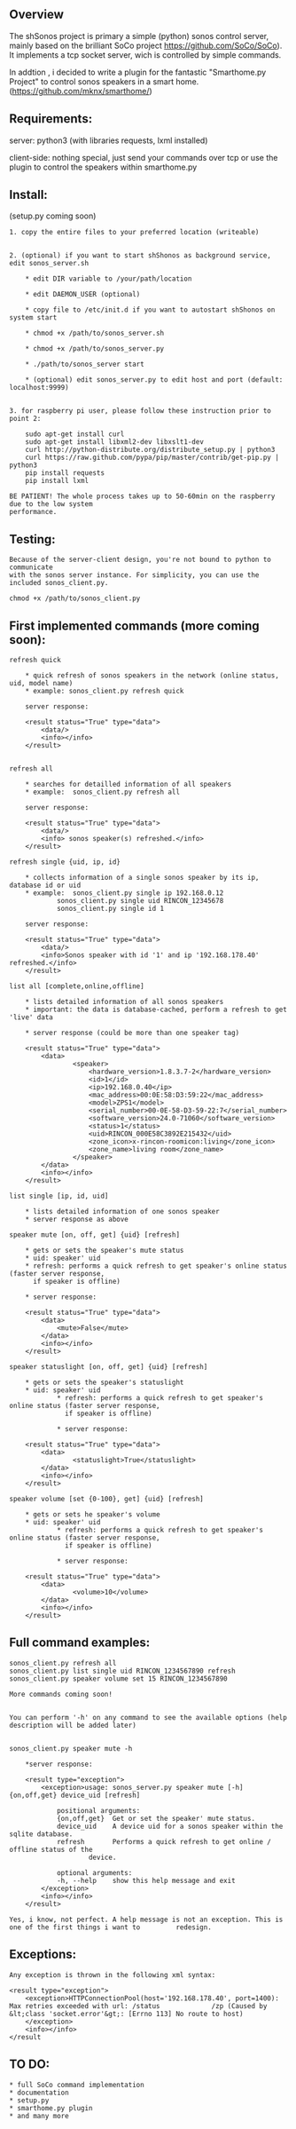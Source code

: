 Overview
-------------------------------
	
The shSonos project is primary a simple (python) sonos control server, mainly based on the brilliant SoCo project https://github.com/SoCo/SoCo). 
It implements a tcp socket server, wich is controlled by simple commands.
 
In addtion , i decided to write a plugin for the fantastic "Smarthome.py Project" to control sonos speakers in a smart home. (https://github.com/mknx/smarthome/)

 
Requirements:
--------------------------------

server:	python3 (with libraries requests, lxml installed)

client-side: nothing special, just send your commands over tcp or use the plugin to control the speakers within
smarthome.py



Install:
--------------------------------

(setup.py coming soon)

	1. copy the entire files to your preferred location (writeable)


	2. (optional) if you want to start shShonos as background service, edit sonos_server.sh

		* edit DIR variable to /your/path/location

		* edit DAEMON_USER (optional)

		* copy file to /etc/init.d if you want to autostart shShonos on system start

		* chmod +x /path/to/sonos_server.sh

		* chmod +x /path/to/sonos_server.py
		
		* ./path/to/sonos_server start

		* (optional) edit sonos_server.py to edit host and port (default: localhost:9999)


	3. for raspberry pi user, please follow these instruction prior to point 2:

		sudo apt-get install curl
		sudo apt-get install libxml2-dev libxslt1-dev
		curl http://python-distribute.org/distribute_setup.py | python3
		curl https://raw.github.com/pypa/pip/master/contrib/get-pip.py | python3
		pip install requests
		pip install lxml

	BE PATIENT! The whole process takes up to 50-60min on the raspberry due to the low system
	performance.

Testing:
--------------------------------

	Because of the server-client design, you're not bound to python to communicate 
	with the sonos server instance. For simplicity, you can use the included sonos_client.py.

	chmod +x /path/to/sonos_client.py
 	

First implemented commands (more coming soon):
--------------------------------

	refresh quick

		* quick refresh of sonos speakers in the network (online status, uid, model name)
		* example: sonos_client.py refresh quick

		server response:

		<result status="True" type="data">
  			<data/>
  			<info></info>
		</result>


	refresh all

		* searches for detailled information of all speakers
		* example: 	sonos_client.py refresh all

		server response:

		<result status="True" type="data">
  			<data/>
  			<info> sonos speaker(s) refreshed.</info>
		</result>

	refresh single {uid, ip, id}

		* collects information of a single sonos speaker by its ip, database id or uid
		* example: 	sonos_client.py single ip 192.168.0.12
				sonos_client.py single uid RINCON_12345678
				sonos_client.py single id 1
		
		server response:

		<result status="True" type="data">
  			<data/>
  			<info>Sonos speaker with id '1' and ip '192.168.178.40' refreshed.</info>
		</result>

	list all [complete,online,offline]
	
		* lists detailed information of all sonos speakers
		* important: the data is database-cached, perform a refresh to get 'live' data
	
		* server response (could be more than one speaker tag)

		<result status="True" type="data">
  			<data>
    				<speaker>
      					<hardware_version>1.8.3.7-2</hardware_version>
      					<id>1</id>
      					<ip>192.168.0.40</ip>
      					<mac_address>00:0E:58:D3:59:22</mac_address>
      					<model>ZPS1</model>
      					<serial_number>00-0E-58-D3-59-22:7</serial_number>
      					<software_version>24.0-71060</software_version>
      					<status>1</status>
      					<uid>RINCON_000E58C3892E215432</uid>
      					<zone_icon>x-rincon-roomicon:living</zone_icon>
      					<zone_name>living room</zone_name>
    				</speaker>
  			</data>
  			<info></info>
		</result>

	list single [ip, id, uid]
	
		* lists detailed information of one sonos speaker
		* server response as above

	speaker mute [on, off, get] {uid} [refresh]

		* gets or sets the speaker's mute status
		* uid: speaker' uid
		* refresh: performs a quick refresh to get speaker's online status (faster server response, 
		  if speaker is offline)

		* server response:

		<result status="True" type="data">
			<data>
   	 			<mute>False</mute>
  			</data>
  			<info></info>
		</result>
		
	speaker statuslight [on, off, get] {uid} [refresh]
		
		* gets or sets the speaker's statuslight
		* uid: speaker' uid
                * refresh: performs a quick refresh to get speaker's online status (faster server response,
                  if speaker is offline)

                * server response:
 
		<result status="True" type="data">
  			<data>
    				<statuslight>True</statuslight>
  			</data>
  			<info></info>
		</result>

	speaker volume [set {0-100}, get] {uid} [refresh]
	
		* gets or sets he speaker's volume
		* uid: speaker' uid
                * refresh: performs a quick refresh to get speaker's online status (faster server response,
                  if speaker is offline)

                * server response:

		<result status="True" type="data">
			<data>
    				<volume>10</volume>
  			</data>
  			<info></info>
		</result>

Full command examples:
--------------------------------

	sonos_client.py refresh all
	sonos_client.py list single uid RINCON_1234567890 refresh
	sonos_client.py speaker volume set 15 RINCON_1234567890

	More commands coming soon!


	You can perform '-h' on any command to see the available options (help description will be added later)

	
	sonos_client.py speaker mute -h
	
		*server response:

		<result type="exception">
  			<exception>usage: sonos_server.py speaker mute [-h] {on,off,get} device_uid [refresh]

				positional arguments:
  				{on,off,get}  Get or set the speaker' mute status.
  				device_uid    A device uid for a sonos speaker within the sqlite database.
  				refresh       Performs a quick refresh to get online / offline status of the
                		device.

				optional arguments:
				-h, --help    show this help message and exit
			</exception>
  			<info></info>
		</result>

	Yes, i know, not perfect. A help message is not an exception. This is one of the first things i want to 		redesign.

Exceptions:
--------------------------------
	
	Any exception is thrown in the following xml syntax:

	<result type="exception">
  		<exception>HTTPConnectionPool(host='192.168.178.40', port=1400): Max retries exceeded with url: /status				/zp (Caused by &lt;class 'socket.error'&gt;: [Errno 113] No route to host)
  		</exception>
  		<info></info>
	</result


TO DO:
--------------------------------

	* full SoCo command implementation
	* documentation
	* setup.py
	* smarthome.py plugin
	* and many more
 


	
